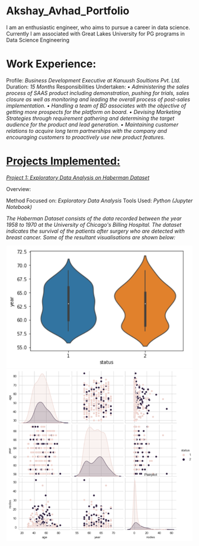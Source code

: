 # Akshay_Avhad_Portfolio
I am an enthusiastic engineer, who aims to pursue a career in data science. Currently I am associated with Great Lakes University for PG programs in Data Science Engineering

# Work Experience:
Profile: *Business Development Executive at Kanuush Soultions Pvt. Ltd.*
Duration: *15 Months*
Responsibilities Undertaken:
*•	Administering the sales process of SAAS product including demonstration, pushing for trials, sales closure as well as monitoring and leading the overall process of post-sales implementation.
•	Handling a team of BD associates with the objective of getting more prospects for the platform on board.
•	Devising Marketing Strategies through requirement gathering and determining the target audience for the product and lead generation.
•	Maintaining customer relations to acquire long term partnerships with the company and encouraging customers to proactively use new product features.*

# [Projects Implemented:](https://github.com/Akshay-Avhad)

[*Project 1: Exploratory Data Analysis on Haberman Dataset*](https://github.com/Akshay-Avhad/EDA_on_Haberman_Dataset)

Overview:

Method Focused on: *Exploratory Data Analysis*
Tools Used: *Python (Jupyter Notebook)*

*The Haberman Dataset consists of the data recorded between the year 1958 to 1970 at the University of Chicago's Billing Hospital. The dataset indicates the survival of the patients after surgery who are detected with breast cancer. Some of the resultant visualisations are shown below:*

![Violin Plot of Status and Year:](https://github.com/Akshay-Avhad/EDA_on_Haberman_Dataset/blob/main/Visualisations/Haberman%20EDA%201.PNG)
![ivariate Plots:](https://github.com/Akshay-Avhad/EDA_on_Haberman_Dataset/blob/main/Visualisations/Haberman%20EDA%202.PNG)
